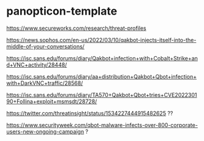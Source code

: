 # panopticon-template

https://www.secureworks.com/research/threat-profiles

https://news.sophos.com/en-us/2022/03/10/qakbot-injects-itself-into-the-middle-of-your-conversations/

https://isc.sans.edu/forums/diary/Qakbot+infection+with+Cobalt+Strike+and+VNC+activity/28448/

https://isc.sans.edu/forums/diary/aa+distribution+Qakbot+Qbot+infection+with+DarkVNC+traffic/28568/

https://isc.sans.edu/forums/diary/TA570+Qakbot+Qbot+tries+CVE202230190+Follina+exploit+msmsdt/28728/

https://twitter.com/threatinsight/status/1534227444915482625 ??

https://www.securityweek.com/qbot-malware-infects-over-800-corporate-users-new-ongoing-campaign ?
